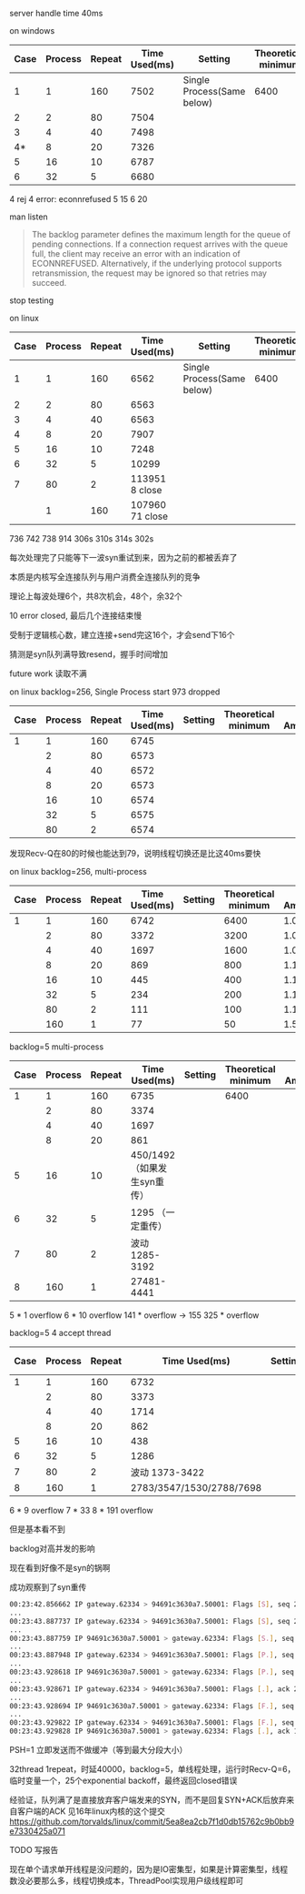 server handle time 40ms

on windows

| Case | Process | Repeat | Time Used(ms) | Setting                    | Theoretical minimum | Delay Amplification |
| ---- | ------- | ------ | ------------- | -------------------------- | ------------------- | ------------------- |
| 1    | 1       | 160    | 7502          | Single Process(Same below) | 6400                |                     |
| 2    | 2       | 80     | 7504          |                            |                     |                     |
| 3    | 4       | 40     | 7498          |                            |                     |                     |
| 4*   | 8       | 20     | 7326          |                            |                     |                     |
| 5    | 16      | 10     | 6787          |                            |                     |                     |
| 6    | 32      | 5      | 6680          |                            |                     |                     |

4 rej 4 error: econnrefused
5 15
6 20

man listen
> The backlog parameter defines the maximum length for the queue of pending connections. If a connection request arrives with the queue full, the client may receive an error with an indication of ECONNREFUSED. Alternatively, if the underlying protocol supports retransmission, the request may be ignored so that retries may succeed.

stop testing

on linux

| Case | Process | Repeat | Time Used(ms)   | Setting                    | Theoretical minimum | Delay Amplification |
| ---- | ------- | ------ | --------------- | -------------------------- | ------------------- | ------------------- |
| 1    | 1       | 160    | 6562            | Single Process(Same below) | 6400                |                     |
| 2    | 2       | 80     | 6563            |                            |                     |                     |
| 3    | 4       | 40     | 6563            |                            |                     |                     |
| 4    | 8       | 20     | 7907            |                            |                     |                     |
| 5    | 16      | 10     | 7248            |                            |                     |                     |
| 6    | 32      | 5      | 10299           |                            |                     |                     |
| 7    | 80      | 2      | 113951 8 close  |                            |                     |                     |
|      | 1       | 160    | 107960 71 close |                            |                     |                     |

736 742 738 914 306s 310s 314s 302s

每次处理完了只能等下一波syn重试到来，因为之前的都被丢弃了

本质是内核写全连接队列与用户消费全连接队列的竞争

理论上每波处理6个，共8次机会，48个，余32个

10 error closed, 最后几个连接结束慢

受制于逻辑核心数，建立连接+send完这16个，才会send下16个

猜测是syn队列满导致resend，握手时间增加

future work
读取不满

on linux backlog=256, Single Process
start 973 dropped

| Case | Process | Repeat | Time Used(ms) | Setting | Theoretical minimum | Delay Amplification |
| ---- | ------- | ------ | ------------- | ------- | ------------------- | ------------------- |
| 1    | 1       | 160    | 6745          |         |                     |                     |
|      | 2       | 80     | 6573          |         |                     |                     |
|      | 4       | 40     | 6572          |         |                     |                     |
|      | 8       | 20     | 6573          |         |                     |                     |
|      | 16      | 10     | 6574          |         |                     |                     |
|      | 32      | 5      | 6575          |         |                     |                     |
|      | 80      | 2      | 6574          |         |                     |                     |

发现Recv-Q在80的时候也能达到79，说明线程切换还是比这40ms要快

on linux backlog=256, multi-process

| Case | Process | Repeat | Time Used(ms) | Setting | Theoretical minimum | Delay Amplification |
| ---- | ------- | ------ | ------------- | ------- | ------------------- | ------------------- |
| 1    | 1       | 160    | 6742          |         | 6400                | 1.053x              |
|      | 2       | 80     | 3372          |         | 3200                | 1.054x              |
|      | 4       | 40     | 1697          |         | 1600                | 1.061x              |
|      | 8       | 20     | 869           |         | 800                 | 1.120x              |
|      | 16      | 10     | 445           |         | 400                 | 1.113x              |
|      | 32      | 5      | 234           |         | 200                 | 1.170x              |
|      | 80      | 2      | 111           |         | 100                 | 1.110x              |
|      | 160     | 1      | 77            |         | 50                  | 1.540x              |

backlog=5 multi-process

| Case | Process | Repeat | Time Used(ms)                | Setting | Theoretical minimum | Delay Amplification |
| ---- | ------- | ------ | ---------------------------- | ------- | ------------------- | ------------------- |
| 1    | 1       | 160    | 6735                         |         | 6400                |                     |
|      | 2       | 80     | 3374                         |         |                     |                     |
|      | 4       | 40     | 1697                         |         |                     |                     |
|      | 8       | 20     | 861                          |         |                     |                     |
| 5    | 16      | 10     | 450/1492 （如果发生syn重传） |         |                     |                     |
| 6    | 32      | 5      | 1295 （一定重传）            |         |                     |                     |
| 7    | 80      | 2      | 波动 1285-3192               |         |                     |                     |
| 8    | 160     | 1      | 27481-4441                   |         |                     |                     |

5 * 1 overflow
6 * 10 overflow
141 * overflow -> 155
325 * overflow

backlog=5 4 accept thread

| Case | Process | Repeat | Time Used(ms)            | Setting | Theoretical minimum | Delay Amplification |
| ---- | ------- | ------ | ------------------------ | ------- | ------------------- | ------------------- |
| 1    | 1       | 160    | 6732                     |         | 6400                |                     |
|      | 2       | 80     | 3373                     |         |                     |                     |
|      | 4       | 40     | 1714                     |         |                     |                     |
|      | 8       | 20     | 862                      |         |                     |                     |
| 5    | 16      | 10     | 438                      |         |                     |                     |
| 6    | 32      | 5      | 1286                     |         |                     |                     |
| 7    | 80      | 2      | 波动 1373-3422           |         |                     |                     |
| 8    | 160     | 1      | 2783/3547/1530/2788/7698 |         |                     |                     |

6 * 9 overflow
7 * 33
8 * 191 overflow

但是基本看不到

backlog对高并发的影响

现在看到好像不是syn的锅啊

成功观察到了syn重传
```sh
00:23:42.856662 IP gateway.62334 > 94691c3630a7.50001: Flags [S], seq 2452097982, win 64240, options [mss 1460,sackOK,TS val 821792061 ecr 0,nop,wscale 7], length 0
...
00:23:43.887737 IP gateway.62334 > 94691c3630a7.50001: Flags [S], seq 2452097982, win 64240, options [mss 1460,sackOK,TS val 821793092 ecr 0,nop,wscale 7], length 0
...
00:23:43.887759 IP 94691c3630a7.50001 > gateway.62334: Flags [S.], seq 1267588439, ack 2452097983, win 65160, options [mss 1460,sackOK,TS val 3218736846 ecr 821793092,nop,wscale 7], length 0
...
00:23:43.887948 IP gateway.62334 > 94691c3630a7.50001: Flags [P.], seq 1:15, ack 1, win 502, options [nop,nop,TS val 821793093 ecr 3218736846], length 14 # GET / HTTP/1.1 # third handshake combined with msg
...
00:23:43.928618 IP 94691c3630a7.50001 > gateway.62334: Flags [P.], seq 1:24, ack 15, win 509, options [nop,nop,TS val 3218736886 ecr 821793093], length 23 # HTTP/1.1 200 OK\r\n\r\nok\r\n # ack and msg combined
...
00:23:43.928671 IP gateway.62334 > 94691c3630a7.50001: Flags [.], ack 24, win 502, options [nop,nop,TS val 821793133 ecr 3218736886], length 0
...
00:23:43.928694 IP 94691c3630a7.50001 > gateway.62334: Flags [F.], seq 24, ack 15, win 509, options [nop,nop,TS val 3218736886 ecr 821793133], length 0 # why ack here? 当然加一个ACK也不会造成什么问题
...
00:23:43.929822 IP gateway.62334 > 94691c3630a7.50001: Flags [F.], seq 15, ack 25, win 502, options [nop,nop,TS val 821793135 ecr 3218736886], length 0
00:23:43.929828 IP 94691c3630a7.50001 > gateway.62334: Flags [.], ack 16, win 509, options [nop,nop,TS val 3218736888 ecr 821793135], length 0

```

PSH=1 立即发送而不做缓冲（等到最大分段大小）

32thread 1repeat，时延40000，backlog=5，单线程处理，运行时Recv-Q=6，临时变量一个，25个exponential backoff，最终返回closed错误

经验证，队列满了是直接放弃客户端发来的SYN，而不是回复SYN+ACK后放弃来自客户端的ACK
见16年linux内核的这个提交 https://github.com/torvalds/linux/commit/5ea8ea2cb7f1d0db15762c9b0bb9e7330425a071

TODO 写报告

现在单个请求单开线程是没问题的，因为是IO密集型，如果是计算密集型，线程数没必要那么多，线程切换成本，ThreadPool实现用户级线程即可
